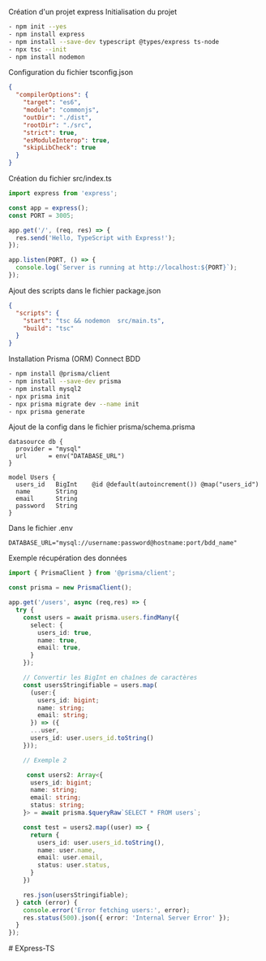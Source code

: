 Création d'un projet express
Initialisation du projet
```bash	
- npm init --yes
- npm install express
- npm install --save-dev typescript @types/express ts-node
- npx tsc --init
- npm install nodemon
```
Configuration du fichier tsconfig.json
```json
{
  "compilerOptions": {
    "target": "es6",
    "module": "commonjs",
    "outDir": "./dist",
    "rootDir": "./src",
    "strict": true,
    "esModuleInterop": true,
    "skipLibCheck": true
  }
}
```

Création du fichier src/index.ts
```typescript
import express from 'express';

const app = express();
const PORT = 3005;

app.get('/', (req, res) => {
  res.send('Hello, TypeScript with Express!');
});

app.listen(PORT, () => {
  console.log(`Server is running at http://localhost:${PORT}`);
});

```

Ajout des scripts dans le fichier package.json
```json
{
  "scripts": {
    "start": "tsc && nodemon  src/main.ts",
    "build": "tsc"
  }
}
```

Installation Prisma (ORM) Connect BDD
```bash
- npm install @prisma/client
- npm install --save-dev prisma
- npm install mysql2
- npx prisma init
- npx prisma migrate dev --name init
- npx prisma generate
```

Ajout de la config dans le fichier prisma/schema.prisma
```prisma
datasource db {
  provider = "mysql"
  url      = env("DATABASE_URL")
}

model Users {
  users_id   BigInt    @id @default(autoincrement()) @map("users_id")
  name       String
  email      String
  password   String   
}
```

Dans le fichier .env
```env
DATABASE_URL="mysql://username:password@hostname:port/bdd_name"
```

Exemple récupération des données
```typescript
import { PrismaClient } from '@prisma/client';

const prisma = new PrismaClient();

app.get('/users', async (req,res) => {
  try {
    const users = await prisma.users.findMany({
      select: {
        users_id: true,
        name: true,
        email: true,
      }
    });

    // Convertir les BigInt en chaînes de caractères
    const usersStringifiable = users.map(
      (user:{
        users_id: bigint;
        name: string;
        email: string;
      }) => ({
      ...user,
      users_id: user.users_id.toString()
    }));

    // Exemple 2

     const users2: Array<{
      users_id: bigint;
      name: string;
      email: string;
      status: string;
    }> = await prisma.$queryRaw`SELECT * FROM users`;

    const test = users2.map((user) => {
      return {
        users_id: user.users_id.toString(),
        name: user.name,
        email: user.email,
        status: user.status,
      }
    })

    res.json(usersStringifiable);
  } catch (error) {
    console.error('Error fetching users:', error);
    res.status(500).json({ error: 'Internal Server Error' });
  }
});
```
#   E X p r e s s - T S  
 